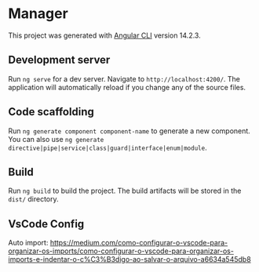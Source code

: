 # Manager

This project was generated with [Angular CLI](https://github.com/angular/angular-cli) version 14.2.3.

## Development server

Run `ng serve` for a dev server. Navigate to `http://localhost:4200/`. The application will automatically reload if you change any of the source files.

## Code scaffolding

Run `ng generate component component-name` to generate a new component. You can also use `ng generate directive|pipe|service|class|guard|interface|enum|module`.

## Build

Run `ng build` to build the project. The build artifacts will be stored in the `dist/` directory.

## VsCode Config
Auto import: https://medium.com/como-configurar-o-vscode-para-organizar-os-imports/como-configurar-o-vscode-para-organizar-os-imports-e-indentar-o-c%C3%B3digo-ao-salvar-o-arquivo-a6634a545db8

